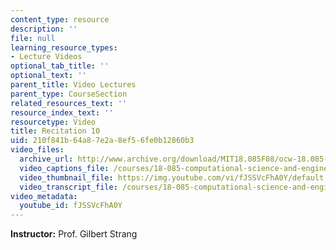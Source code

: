 ```yaml
---
content_type: resource
description: ''
file: null
learning_resource_types:
- Lecture Videos
optional_tab_title: ''
optional_text: ''
parent_title: Video Lectures
parent_type: CourseSection
related_resources_text: ''
resource_index_text: ''
resourcetype: Video
title: Recitation 10
uid: 210f841b-64a8-7e2a-8ef5-6fe0b12860b3
video_files:
  archive_url: http://www.archive.org/download/MIT18.085F08/ocw-18.085-f08-rec10_300k.mp4
  video_captions_file: /courses/18-085-computational-science-and-engineering-i-fall-2008/dacffbe5049b578d8966af1e86b9e794_fJSSVcFhA0Y.vtt
  video_thumbnail_file: https://img.youtube.com/vi/fJSSVcFhA0Y/default.jpg
  video_transcript_file: /courses/18-085-computational-science-and-engineering-i-fall-2008/d7ff56163921cada3982c05b7bb3ee48_fJSSVcFhA0Y.pdf
video_metadata:
  youtube_id: fJSSVcFhA0Y
---
```


**Instructor:** Prof. Gilbert Strang